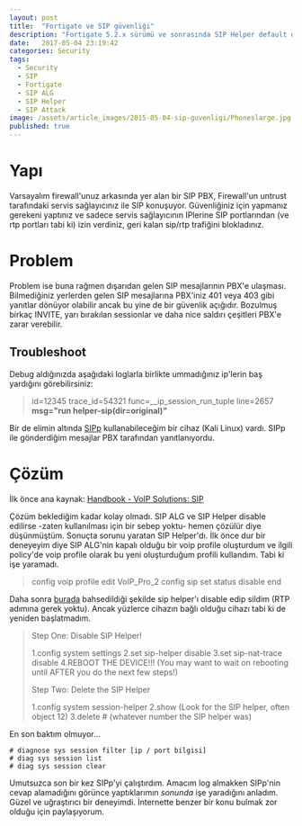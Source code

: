 ```yaml
---
layout: post
title:  "Fortigate ve SIP güvenliği"
description: "Fortigate 5.2.x sürümü ve sonrasında SIP Helper default olarak aktif hale getirildi. Bu değişiklik konudan habersiz bir çok SIP sunucusunu SIP saldırılarına hedef yaptı."
date:   2017-05-04 23:19:42
categories: Security
tags:
  - Security
  - SIP
  - Fortigate
  - SIP ALG
  - SIP Helper
  - SIP Attack
image: /assets/article_images/2015-05-04-sip-guvenligi/Phoneslarge.jpg
published: true
---
```


# Yapı

Varsayalım firewall'unuz arkasında yer alan bir SIP PBX, Firewall'un untrust tarafındaki servis sağlayıcınız ile SIP konuşuyor. Güvenliğiniz için yapmanız gerekeni yaptınız ve sadece servis sağlayıcının IPlerine SIP portlarından (ve rtp portları tabi ki) izin verdiniz, geri kalan sip/rtp trafiğini blokladınız.

# Problem

Problem ise buna rağmen dışarıdan gelen SIP mesajlarının PBX'e ulaşması. Bilmediğiniz yerlerden gelen SIP mesajlarına PBX'iniz 401 veya 403 gibi yanıtlar dönüyor olabilir ancak bu yine de bir güvenlik açığıdır. Bozulmuş birkaç INVITE, yarı bırakılan sessionlar ve daha nice saldırı çeşitleri PBX'e zarar verebilir.

## Troubleshoot

Debug aldığınızda aşağıdaki loglarla birlikte ummadığınız ip'lerin baş yardığını görebilirsiniz:

> id=12345 trace_id=54321 func=\__ip_session_run_tuple line=2657 **msg="run helper-sip(dir=original)"**

Bir de elimin altında [SIPp][sipp] kullanabileceğim bir cihaz (Kali Linux) vardı. SIPp ile gönderdiğim mesajlar PBX tarafından yanıtlanıyordu.

# Çözüm

İlk önce ana kaynak: [Handbook - VoIP Solutions: SIP][handbook]

Çözüm beklediğim kadar kolay olmadı. SIP ALG ve SIP Helper disable edilirse -zaten kullanılması için bir sebep yoktu- hemen çözülür diye düşünmüştüm. Sonuçta sorunu yaratan SIP Helper'dı. İlk önce dur bir deneyeyim diye SIP ALG'nin kapalı olduğu bir voip profile oluşturdum ve ilgili policy'de voip profile olarak bu yeni oluşturduğum profili kullandım. Tabi ki işe yaramadı.

>config voip profile
>  edit VoIP_Pro_2
>    config sip
>    set status disable
>  end


Daha sonra [burada][dissip] bahsedildiği şekilde sip helper'ı disable edip sildim (RTP adımına gerek yoktu). Ancak yüzlerce cihazın bağlı olduğu cihazı tabi ki de yeniden başlatmadım.

>Step One: Disable SIP Helper!
>
>1.config system settings
>2.set  sip-helper disable
>3.set sip-nat-trace disable
>4.REBOOT THE DEVICE!!! (You may want to wait on rebooting until AFTER you do the next few steps!)
>
>Step Two: Delete the SIP Helper
>
>1.config system session-helper
>2.show (Look for the SIP helper, often object 12)
>3.delete # (whatever number the SIP helper was)

En son baktım olmuyor...

```
# diagnose sys session filter [ip / port bilgisi]
# diag sys session list
# diag sys session clear
```

Umutsuzca son bir kez SIPp'yi çalıştırdım. Amacım log almakken SIPp'nin cevap alamadığını görünce yaptıklarımın _sonunda_ işe yaradığını anladım. Güzel ve uğraştırıcı bir deneyimdi. İnternette benzer bir konu bulmak zor olduğu için paylaşıyorum.  

[handbook]:	[http://docs.fortinet.com/uploaded/files/2813/fortigate-sip-54.pdf]
[dissip]:	[http://www.pkguild.com/2015/08/how-to-disable-sip-and-rtp-processing-on-your-fortigate-for-voip-goodness/]
[sipp]:	[http://sipp.sourceforge.net/]
